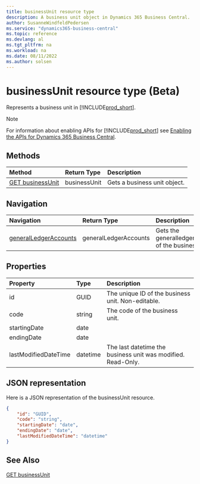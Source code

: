 ```yaml
---
title: businessUnit resource type
description: A business unit object in Dynamics 365 Business Central.
author: SusanneWindfeldPedersen
ms.service: "dynamics365-business-central"
ms.topic: reference
ms.devlang: al
ms.tgt_pltfrm: na
ms.workload: na
ms.date: 08/11/2022
ms.author: solsen
---
```


# businessUnit resource type (Beta)

<!-- START>DO_NOT_EDIT -->
<!-- IMPORTANT:Do not edit any of the content between here and the END>DO_NOT_EDIT. -->
Represents a business unit in [!INCLUDE[prod_short](../../../includes/prod_short.md)].

> [!NOTE]
> For information about enabling APIs for [!INCLUDE[prod_short](../../../includes/prod_short.md)] see [Enabling the APIs for Dynamics 365 Business Central](../../../api-reference/v2.0/enabling-apis-for-dynamics-nav.md).

## Methods

| Method | Return Type|Description |
|:--------------------|:-----------|:-------------------------|
|[GET businessUnit](../api/dynamics_businessunit_get.md)|businessUnit|Gets a business unit object.|


## Navigation

| Navigation |Return Type| Description |
|:----------|:----------|:-----------------|
|[generalLedgerAccounts](dynamics_generalledgeraccount.md)|generalLedgerAccounts |Gets the generalledgeraccounts of the businessUnit.|

## Properties

| Property           | Type   |Description     |
|:-------------------|:-------|:---------------|
|id|GUID|The unique ID of the business unit. Non-editable.|
|code|string|The code of the business unit.|
|startingDate|date||
|endingDate|date||
|lastModifiedDateTime|datetime|The last datetime the business unit was modified. Read-Only.|

## JSON representation

Here is a JSON representation of the businessUnit resource.


```json
{
    "id": "GUID",
    "code": "string",
    "startingDate": "date",
    "endingDate": "date",
    "lastModifiedDateTime": "datetime"
}
```
<!-- IMPORTANT: END>DO_NOT_EDIT -->

## See Also
[GET businessUnit](../api/dynamics_businessunit_get.md)
